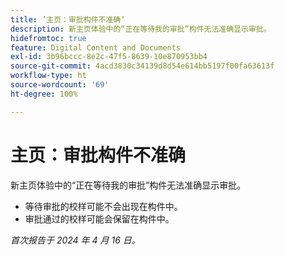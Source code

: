 ```yaml
---
title: ’主页：审批构件不准确‘
description: 新主页体验中的“正在等待我的审批”构件无法准确显示审批。
hidefromtoc: true
feature: Digital Content and Documents
exl-id: 3b96bccc-8e2c-47f5-8639-10e870953bb4
source-git-commit: 4acd3830c34139d8d54e614bb5197f00fa63613f
workflow-type: ht
source-wordcount: '69'
ht-degree: 100%

---
```


# 主页：审批构件不准确

<!--Won't fix, valid issue-->

<!--

>[!NOTE]
>
>This issue was fixed on May 2, 2024.

 WF, WFP-->

新主页体验中的“正在等待我的审批”构件无法准确显示审批。

* 等待审批的校样可能不会出现在构件中。
* 审批通过的校样可能会保留在构件中。

_首次报告于 2024 年 4 月 16 日。_
